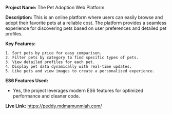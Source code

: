 **Project Name:** 
    The Pet Adoption Web Platform.

**Description:** 
    This is an online platform where users can easily browse and adopt their favorite pets at a reliable cost. The platform provides a seamless experience for discovering pets based on user preferences and detailed pet profiles.

**Key Features:**

    1. Sort pets by price for easy comparison.
    2. Filter pets by category to find specific types of pets.
    3. View detailed profiles for each pet.
    4. Display pet data dynamically with real-time updates.
    5. Like pets and view images to create a personalized experience.
     
**ES6 Features Used:**

   - Yes, the project leverages modern ES6 features for optimized performance and cleaner code.

**Live Link:** 
    https://peddy.mdmamunmiah.com/
